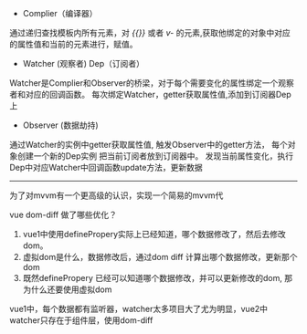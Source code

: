 

- Complier（编译器）
 
通过递归查找模板内所有元素，对 *{{}}* 或者 *v-* 的元素,获取他绑定的对象中对应的属性值和当前的元素进行，赋值。

- Watcher (观察者) Dep（订阅者）

Watcher是Complier和Observer的桥梁，对于每个需要变化的属性绑定一个观察者和对应的回调函数。
每次绑定Watcher，getter获取属性值,添加到订阅器Dep上


- Observer (数据劫持)

通过Watcher的实例中getter获取属性值, 触发Observer中的getter方法， 每个对象创建一个新的Dep实例 把当前订阅者放到订阅器中。
发现当前属性变化，执行Dep中对应Watcher中回调函数update方法，更新数据

---

为了对mvvm有一个更高级的认识，实现一个简易的mvvm代

vue dom-diff 做了哪些优化？
1. vue1中使用definePropery实际上已经知道，哪个数据修改了，然后去修改dom。
2. 虚拟dom是什么，数据修改后，通过dom diff 计算出哪个数据修改，更新那个dom
3. 既然definePropery 已经可以知道哪个数据修改，并可以更新修改的dom, 那为什么还要使用虚拟dom

vue1中，每个数据都有监听器，watcher太多项目大了尤为明显，vue2中watcher只存在于组件层，使用dom-diff

 







